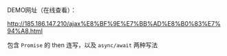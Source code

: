 DEMO网址（在线查看）：

http://185.186.147.210/ajax%E8%BF%9E%E7%BB%AD%E8%B0%83%E7%94%A8.html

包含 ``Promise`` 的 then 连写，以及 ``async/await`` 两种写法